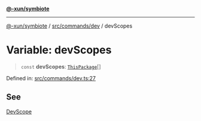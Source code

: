 [**@-xun/symbiote**](../../../../README.md)

***

[@-xun/symbiote](../../../../README.md) / [src/commands/dev](../README.md) / devScopes

# Variable: devScopes

> `const` **devScopes**: [`ThisPackage`](../../../configure/enumerations/ThisPackageGlobalScope.md#thispackage)[]

Defined in: [src/commands/dev.ts:27](https://github.com/Xunnamius/symbiote/blob/77d17fb695645e232d8cbbf34928a6f01fd29047/src/commands/dev.ts#L27)

## See

[DevScope](../../../configure/enumerations/ThisPackageGlobalScope.md)

